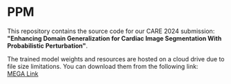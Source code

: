 # PPM
This repository contains the source code for our CARE 2024 submission:  
**"Enhancing Domain Generalization for Cardiac Image Segmentation With Probabilistic Perturbation"**.  

The trained model weights and resources are hosted on a cloud drive due to file size limitations. You can download them from the following link:  
[MEGA Link](https://mega.nz/file/BAAGkCgS#cpAXAD9imf4_rex-KfA7CkNPgHfQyuPvhZwwAP_XSy4)
